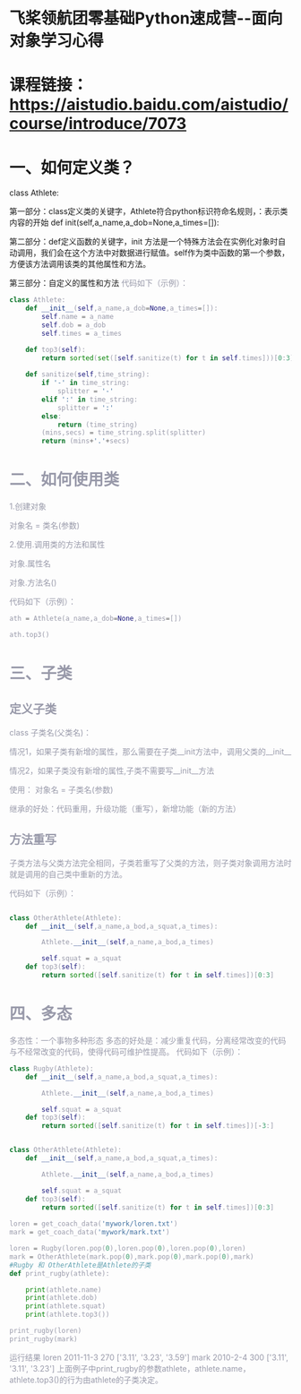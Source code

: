 # 飞桨领航团零基础Python速成营--面向对象学习心得
# 课程链接：https://aistudio.baidu.com/aistudio/course/introduce/7073
# 一、如何定义类？
class Athlete:

第一部分：class定义类的关键字，Athlete符合python标识符命名规则，：表示类内容的开始
def init(self,a_name,a_dob=None,a_times=[]):

第二部分：def定义函数的关键字，init 方法是一个特殊方法会在实例化对象时自动调用，我们会在这个方法中对数据进行赋值。self作为类中函数的第一个参数，方便该方法调用该类的其他属性和方法。

第三部分：自定义的属性和方法
<font color=#999AAA >代码如下（示例）：
```python
class Athlete:
    def __init__(self,a_name,a_dob=None,a_times=[]):
        self.name = a_name
        self.dob = a_dob
        self.times = a_times

    def top3(self):
        return sorted(set([self.sanitize(t) for t in self.times]))[0:3]
        
    def sanitize(self,time_string):
        if '-' in time_string:
            splitter = '-'
        elif ':' in time_string:
            splitter = ':'
        else:
            return (time_string)
        (mins,secs) = time_string.split(splitter)
        return (mins+'.'+secs)
```


# 二、如何使用类
1.创建对象

对象名 = 类名(参数)

2.使用.调用类的方法和属性

对象.属性名

对象.方法名()


<font color=#999AAA >代码如下（示例）：



```python
ath = Athlete(a_name,a_dob=None,a_times=[])

ath.top3()
```
# 三、子类
## 定义子类

class 子类名(父类名)：

情况1，如果子类有新增的属性，那么需要在子类__init方法中，调用父类的__init__

情况2，如果子类没有新增的属性,子类不需要写__init__方法

使用：
对象名 = 子类名(参数)

继承的好处：代码重用，升级功能（重写），新增功能（新的方法）

## 方法重写
子类方法与父类方法完全相同，子类若重写了父类的方法，则子类对象调用方法时就是调用的自己类中重新的方法。


<font color=#999AAA >代码如下（示例）：
```python

class OtherAthlete(Athlete):
    def __init__(self,a_name,a_bod,a_squat,a_times):

        Athlete.__init__(self,a_name,a_bod,a_times)

        self.squat = a_squat
    def top3(self):
        return sorted([self.sanitize(t) for t in self.times])[0:3]
```

# 四、多态
多态性：一个事物多种形态
多态的好处是：减少重复代码，分离经常改变的代码与不经常改变的代码，使得代码可维护性提高。
<font color=#999AAA >代码如下（示例）：
```python
class Rugby(Athlete):
    def __init__(self,a_name,a_bod,a_squat,a_times):

        Athlete.__init__(self,a_name,a_bod,a_times)

        self.squat = a_squat
    def top3(self):
        return sorted([self.sanitize(t) for t in self.times])[-3:]


class OtherAthlete(Athlete):
    def __init__(self,a_name,a_bod,a_squat,a_times):

        Athlete.__init__(self,a_name,a_bod,a_times)

        self.squat = a_squat
    def top3(self):
        return sorted([self.sanitize(t) for t in self.times])[0:3]
        
loren = get_coach_data('mywork/loren.txt')
mark = get_coach_data('mywork/mark.txt')

loren = Rugby(loren.pop(0),loren.pop(0),loren.pop(0),loren)
mark = OtherAthlete(mark.pop(0),mark.pop(0),mark.pop(0),mark)
#Rugby 和 OtherAthlete是Athlete的子类
def print_rugby(athlete):

    print(athlete.name)
    print(athlete.dob)
    print(athlete.squat)
    print(athlete.top3())

print_rugby(loren)
print_rugby(mark)
```
运行结果
loren
2011-11-3
270
['3.11', '3.23', '3.59']
mark
2010-2-4
300
['3.11', '3.11', '3.23']
上面例子中print_rugby的参数athlete，athlete.name，athlete.top3()的行为由athlete的子类决定。

